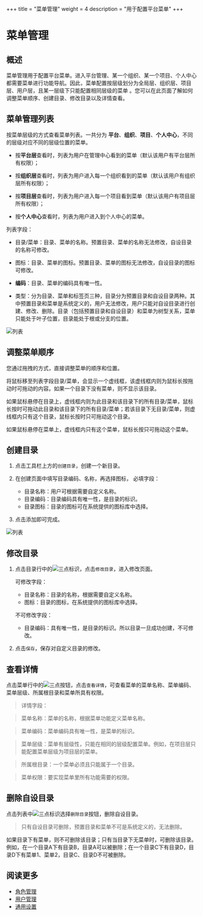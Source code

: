 +++
title = "菜单管理"
weight = 4
description = "用于配置平台菜单"
+++

# 菜单管理

## 概述

菜单管理用于配置平台菜单。进入平台管理、某一个组织、某一个项目、个人中心都需要菜单进行功能导航。因此，菜单配置按层级划分为全局层、组织层、项目层、用户层，且某一层级下只能配置相同层级的菜单
。您可以在此页面了解如何调整菜单顺序、创建目录、修改目录以及详情查看。

## 菜单管理列表

按菜单层级的方式查看菜单列表。一共分为 **平台**、**组织**、**项目**、**个人中心**，不同的层级对应不同的层级位置的菜单。

- 按**平台层**查看时，列表为用户在管理中心看到的菜单（默认该用户有平台层所有权限）；

- 按**组织层**查看时，列表为用户进入每一个组织看到的菜单（默认该用户有组织层所有权限）；

- 按**项目层**查看时，列表为用户进入每一个项目看到菜单（默认该用户有项目层所有权限）；

- 按**个人中心**查看时，列表为用户进入到个人中心的菜单。

列表字段：

- 目录/菜单：目录、菜单的名称。预置目录、菜单的名称无法修改，自设目录的名称可修改。

- 图标：目录、菜单的图标。预置目录、菜单的图标无法修改，自设目录的图标可修改。

- **编码**：目录、菜单的编码具有唯一性。

- 类型：分为目录、菜单和标签页三种，目录分为预置目录和自设目录两种。其中预置目录和菜单是系统定义的，用户无法修改，用户只能对自设目录进行创建、修改、删除。目录（包括预置目录和自设目录）和菜单为树型关系，菜单只能处于叶子位置，目录能处于根或分支的位置。

![列表](/docs/user-guide/manager-guide/image/menu-setting-01.png)

## 调整菜单顺序

您通过拖拽的方式，直接调整菜单的顺序和位置。

将鼠标移至列表字段目录/菜单，会显示一个虚线框，该虚线框内则为鼠标长按拖动时可拖动的内容。如果一个目录下没有菜单，则不显示该目录。

如果鼠标悬停在目录上，虚线框内则为此目录和该目录下的所有目录/菜单，鼠标长按时可拖动此目录和该目录下的所有目录/菜单；若该目录下无目录/菜单，则虚线框内只有这个目录，鼠标长按时只可拖动这个目录。

如果鼠标悬停在菜单上，虚线框内只有这个菜单，鼠标长按只可拖动这个菜单。

## 创建目录

1. 点击工具栏上方的`创建目录`，创建一个新目录。
2. 在创建页面中填写目录编码、名称，再选择图标，
    必填字段：
    - 目录名称：用户可根据需要自定义名称。
    - 目录编码：目录编码具有唯一性，是目录的标识。
    - 目录图标：目录的图标可在系统提供的图标库中选择。

3. 点击添加即可完成。

![列表](/docs/user-guide/manager-guide/image/menu-setting-02.png)


## 修改目录

1. 点击目录行中的![三点](/docs/user-guide/manager-guide/image/more-vert.png)标识，点击`修改目录`，进入修改页面。

    可修改字段：
    - 目录名称：目录的名称，根据需要自定义名称。
    - 图标：目录的图标，在系统提供的图标库中选择。

    不可修改字段：
    - 目录编码：具有唯一性，是目录的标识。所以目录一旦成功创建，不可修改。
2. 点击`保存`，保存对自定义目录的修改。

## 查看详情

点击菜单行中的![三点](/docs/user-guide/manager-guide/image/more-vert.png)按钮，点击`查看详情`，可查看菜单的菜单名称、菜单编码、菜单层级、所属根目录和菜单所具有权限。

> 详情字段：

> 菜单名称：菜单的名称，根据菜单功能定义菜单名称。

> 菜单编码：菜单编码具有唯一性，是菜单的标识。

> 菜单层级：菜单有层级性，只能在相同的层级配置菜单。例如，在项目层只能配置菜单层级为项目层的菜单。

> 所属根目录：一个菜单必须且只能属于一个目录。

> 菜单权限：要实现菜单里所有功能需要的权限。

## 删除自设目录

点击列表中![三点](/docs/user-guide/manager-guide/image/more-vert.png)标识选择`删除目录`按钮，删除自设目录。

<blockquote class="warning">
         只有自设目录可删除，预置目录和菜单不可是系统定义的，无法删除。
      </blockquote>

如果目录下有菜单，则不可删除该目录；只有当目录下无菜单时，可删除该目录。例如，在一个目录A下有目录B，目录A可以被删除；在一个目录C下有目录D，目录D下有菜单1、菜单2，目录C、目录D不可被删除。

##  阅读更多
- [角色管理](../role)
- [用户管理](../site-user)
- [通用设置](../site-setting)
